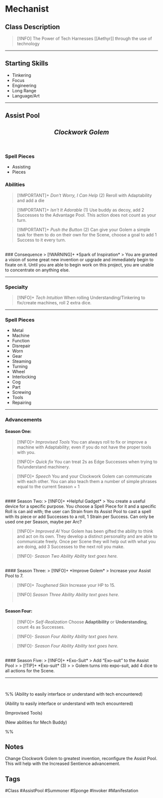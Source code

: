 # Mechanist

## Class Description
> [!INFO] The Power of Tech
Harnesses [[Aethyr]] through the use of technology

***

## Starting Skills
- Tinkering
- Focus
- Engineering
- Long Range
- Language/Art

***
## Assist Pool 
<h2><i><center>Clockwork Golem</i></h2></center>
<br>

### Spell Pieces
- Assisting
- Pieces

### Abilities
>[!IMPORTANT]+ *Don't Worry, I Can Help* (2) 
>  Reroll with Adaptability and add a die 

>[!IMPORTANT]+ *Isn't It Adorable* (1) 
> Use buddy as decoy, add 2 Successes to the Advantage Pool. This action does not count as your turn.

 >[!IMPORTANT]+ *Push the Button* (2) 
 > Can give your Golem a simple task for them to do on their own for the Scene, choose a goal to add 1 Success to it every turn.
<br>
### Consequence
> [!WARNING]+  *Spark of Inspiration*
> You are granted a vision of some great new invention or upgrade and immediately begin to fixate on it. Until you are able to begin work on this project, you are unable to concentrate on anything else.

***
### Specialty
> [!INFO]+ *Tech Intuition* 
> When rolling Understanding/Tinkering to fix/create machines, roll 2 extra dice.

***
### Spell Pieces
- Metal
- Machine
- Function
- Disrepair
- Worn
- Gear
- Steaming
- Turning
- Wheel
- Interlocking
- Cog
- Part
- Screwing
- Tools
- Repairing

---
### Advancements

#### Season One:
> [!INFO]+ *Improvised Tools* 
> You can always roll to fix or improve a machine with Adaptability; even if you do not have the proper tools with you. 

> [!INFO]+ *Quick fix* 
> You can treat 2s as Edge Successes when trying to fix/understand machinery.

> [!INFO]+ *Speech* 
> You and your Clockwork Golem can communicate with each other. You can also teach them a number of simple phrases equal to the current Season + 1
<br>
#### Season Two:
> [!INFO]+ *Helpful Gadget* 
> You create a useful device for a specific purpose. You choose a Spell Piece for it and a specific Roll is can aid with; the user can Strain from its Assist Pool to cast a spell with its piece or add Successes to a roll, 1 Strain per Success. Can only be used one per Season, maybe per Arc? 

> [!INFO]+ *Improved AI* 
> Your Golem has been gifted the ability to think and act on its own. They develop a distinct personality and are able to communicate freely. Once per Scene they will help out with what you are doing, add 3 Successes to the next roll you make.

> [!INFO]- *Season Two Ability* 
> *Ability text goes here.*
<br>
#### Season Three:
> [!INFO]+ *Improve Golem* 
> Increase your Assist Pool to 7.

> [!INFO]+ *Toughened Skin*
> Increase your HP to 15.

> [!INFO] *Season Three Ability* 
> *Ability text goes here.*
<br><br>
#### Season Four:
> [!INFO]+ *Self-Realization* 
> Choose **Adaptibility** or **Understanding**, count 4s as Successes.

> [!INFO]- *Season Four Ability* 
> *Ability text goes here.*

> [!INFO]- *Season Four Ability* 
> *Ability text goes here.*
<br>
#### Season Five:
> [!INFO]+ *Exo-Suit* 
> Add “Exo-suit” to the Assist Pool
> > [!TIP]+ *Exo-suit* (3) 
> > Golem turns into expo-suit, add 4 dice to all actions for the Scene.

--- 
<br>

%%
(Ability to easily interface or understand with tech encountered)

(Ability to easily interface or understand with tech encountered) 

(Improvised Tools)

(New abilities for Mech Buddy)

%%
<br>
## Notes
Change Clockwork Golem to greatest invention, reconfigure the Assist Pool.  This will help with the Increased Sentience advancement.
<br>

## Tags
#Class #AssistPool #Summoner #Sponge #Invoker #Manifestation
